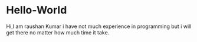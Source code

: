 # Hello-World
Hi,I am raushan Kumar i have not much experience in programming but i will get there no matter how much time it take.
